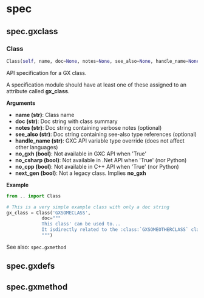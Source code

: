 <h1 id="spec">spec</h1>


<h2 id="spec.gxclass">spec.gxclass</h2>


<h3 id="spec.gxclass.Class">Class</h3>

```python
Class(self, name, doc=None, notes=None, see_also=None, handle_name=None, no_gxh=False, no_csharp=False, no_cpp=False, next_gen=False)
```

API specification for a GX class. 

A specification module should have at least one of these assigned to 
an attribute called __gx_class__.

__Arguments__

- __name (str)__: Class name
- __doc (str)__: Doc string with class summary
- __notes (str)__: Doc string containing verbose notes (optional)
- __see_also (str)__: Doc string containing see-also type references (optional)
- __handle_name (str)__: GXC API variable type override (does not affect other languages)
- __no_gxh (bool)__: Not available in GXC API when 'True'
- __no_csharp (bool)__: Not available in .Net API when 'True' (nor Python)
- __no_cpp (bool)__: Not available in C++ API when 'True' (nor Python)
- __next_gen (bool)__: Not a legacy class. Implies __no_gxh__

__Example__

```python
from .. import Class

# This is a very simple example class with only a doc string
gx_class = Class('GXSOMECLASS',
             doc="""
             This class' can be used to...
             It isdirectly related to the :class:`GXSOMEOTHERCLASS` class.
             """)
```
See also: `spec.gxmethod`

<h2 id="spec.gxdefs">spec.gxdefs</h2>


<h2 id="spec.gxmethod">spec.gxmethod</h2>


